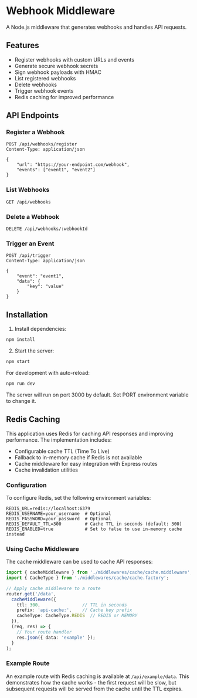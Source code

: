 # Webhook Middleware

A Node.js middleware that generates webhooks and handles API requests.

## Features

-   Register webhooks with custom URLs and events
-   Generate secure webhook secrets
-   Sign webhook payloads with HMAC
-   List registered webhooks
-   Delete webhooks
-   Trigger webhook events
-   Redis caching for improved performance

## API Endpoints

### Register a Webhook

```http
POST /api/webhooks/register
Content-Type: application/json

{
    "url": "https://your-endpoint.com/webhook",
    "events": ["event1", "event2"]
}
```

### List Webhooks

```http
GET /api/webhooks
```

### Delete a Webhook

```http
DELETE /api/webhooks/:webhookId
```

### Trigger an Event

```http
POST /api/trigger
Content-Type: application/json

{
    "event": "event1",
    "data": {
        "key": "value"
    }
}
```

## Installation

1. Install dependencies:

```bash
npm install
```

2. Start the server:

```bash
npm start
```

For development with auto-reload:

```bash
npm run dev
```

The server will run on port 3000 by default. Set PORT environment variable to change it.

## Redis Caching

This application uses Redis for caching API responses and improving performance. The implementation includes:

- Configurable cache TTL (Time To Live)
- Fallback to in-memory cache if Redis is not available
- Cache middleware for easy integration with Express routes
- Cache invalidation utilities

### Configuration

To configure Redis, set the following environment variables:

```
REDIS_URL=redis://localhost:6379
REDIS_USERNAME=your_username  # Optional
REDIS_PASSWORD=your_password  # Optional
REDIS_DEFAULT_TTL=300         # Cache TTL in seconds (default: 300)
REDIS_ENABLED=true            # Set to false to use in-memory cache instead
```

### Using Cache Middleware

The cache middleware can be used to cache API responses:

```typescript
import { cacheMiddleware } from './middlewares/cache/cache.middleware';
import { CacheType } from './middlewares/cache/cache.factory';

// Apply cache middleware to a route
router.get('/data', 
  cacheMiddleware({ 
    ttl: 300,                // TTL in seconds
    prefix: 'api-cache:',    // Cache key prefix
    cacheType: CacheType.REDIS  // REDIS or MEMORY
  }), 
  (req, res) => {
    // Your route handler
    res.json({ data: 'example' });
  }
);
```

### Example Route

An example route with Redis caching is available at `/api/example/data`. This demonstrates how the cache works - the first request will be slow, but subsequent requests will be served from the cache until the TTL expires.
